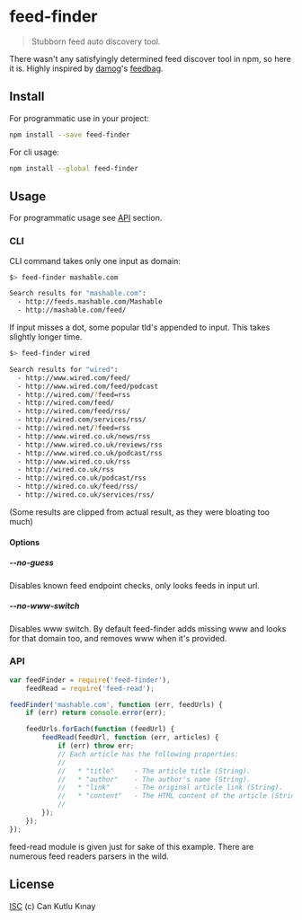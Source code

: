 # feed-finder

> Stubborn feed auto discovery tool.

There wasn't any satisfyingly determined feed discover tool in npm, so here it is. Highly inspired by [damog](https://github.com/damog)'s [feedbag](https://github.com/damog/feedbag).

## Install

For programmatic use in your project:
```sh
npm install --save feed-finder
```

For cli usage:
```sh
npm install --global feed-finder
```

## Usage

For programmatic usage see [API](#api) section.

### CLI

CLI command takes only one input as domain:
```sh
$> feed-finder mashable.com

Search results for "mashable.com":
  - http://feeds.mashable.com/Mashable
  - http://mashable.com/feed/
```

If input misses a dot, some popular tld's appended to input. This takes slightly longer time.

```sh
$> feed-finder wired

Search results for "wired":
  - http://www.wired.com/feed/
  - http://www.wired.com/feed/podcast
  - http://wired.com/?feed=rss
  - http://wired.com/feed/
  - http://wired.com/feed/rss/
  - http://wired.com/services/rss/
  - http://wired.net/?feed=rss
  - http://www.wired.co.uk/news/rss
  - http://www.wired.co.uk/reviews/rss
  - http://www.wired.co.uk/podcast/rss
  - http://www.wired.co.uk/rss
  - http://wired.co.uk/rss
  - http://wired.co.uk/podcast/rss
  - http://wired.co.uk/feed/rss/
  - http://wired.co.uk/services/rss/
```

(Some results are clipped from actual result, as they were bloating too much)

#### Options

##### --no-guess
Disables known feed endpoint checks, only looks feeds in input url.

##### --no-www-switch
Disables www switch. By default feed-finder adds missing www and looks for that domain too, and removes www when it's provided.

### API

```js
var feedFinder = require('feed-finder'),
    feedRead = require('feed-read');

feedFinder('mashable.com', function (err, feedUrls) {
    if (err) return console.error(err);

    feedUrls.forEach(function (feedUrl) {
        feedRead(feedUrl, function (err, articles) {
            if (err) throw err;
            // Each article has the following properties:
            //
            //   * "title"     - The article title (String).
            //   * "author"    - The author's name (String).
            //   * "link"      - The original article link (String).
            //   * "content"   - The HTML content of the article (String).
            //
        });
    });
});
```

feed-read module is given just for sake of this example. There are numerous feed readers parsers in the wild.

## License

[ISC](LICENSE.md) (c) Can Kutlu Kınay
